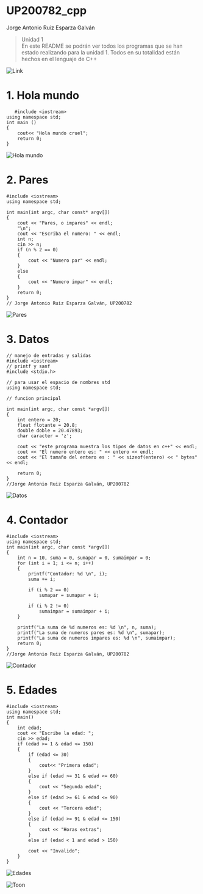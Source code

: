 # UP200782_cpp  
Jorge Antonio Ruiz Esparza Galván  
>Unidad 1  
En este README se podrán ver todos los programas que se han estado realizando para la unidad 1. Todos en su totalidad están hechos en el lenguaje de C++  


![Link](Link.gif)   


# 1. Hola mundo  
```   
   #include <iostream>
using namespace std;
int main ()
{
    cout<< "Hola mundo cruel";
    return 0;
}  
``` 
![Hola mundo](Hola%20%20mundo.png)  
# 2. Pares  
```
#include <iostream>
using namespace std;

int main(int argc, char const* argv[])
{
    cout << "Pares, o impares" << endl;
    "\n";
    cout << "Escriba el numero: " << endl;
    int n;
    cin >> n;
    if (n % 2 == 0)
    {
        cout << "Numero par" << endl;
    }
    else
    {
        cout << "Numero impar" << endl;
    }
    return 0;
}
// Jorge Antonio Ruiz Esparza Galván, UP200782
```  
![Pares](Pares.png) 
# 3. Datos  
```  
// manejo de entradas y salidas
#include <iostream>
// printf y sanf
#include <stdio.h>

// para usar el espacio de nombres std
using namespace std;

// funcion principal

int main(int argc, char const *argv[])
{
    int entero = 20;
    float flotante = 20.8;
    double doble = 20.47893;
    char caracter = 'z';

    cout << "este programa muestra los tipos de datos en c++" << endl;
    cout << "El numero entero es: " << entero << endl;
    cout << "El tamaño del entero es : " << sizeof(entero) << " bytes" << endl;

    return 0;
}
//Jorge Antonio Ruiz Esparza Galván, UP200782  
``` 
![Datos](Datos.png)  
# 4. Contador  
```  
#include <iostream>
using namespace std;
int main(int argc, char const *argv[])
{
    int n = 10, suma = 0, sumapar = 0, sumaimpar = 0;
    for (int i = 1; i <= n; i++)
    {
        printf("Contador: %d \n", i);
        suma += i;

        if (i % 2 == 0)
            sumapar = sumapar + i;

        if (i % 2 != 0)
            sumaimpar = sumaimpar + i;
    }

    printf("La suma de %d numeros es: %d \n", n, suma);
    printf("La suma de numeros pares es: %d \n", sumapar);
    printf("La suma de numeros impares es: %d \n", sumaimpar);
    return 0;
}
//Jorge Antonio Ruiz Esparza Galván, UP200782  
```  
![Contador](Contador.png)  
# 5. Edades  
```  
#include <iostream>
using namespace std;
int main()
{
    int edad;
    cout << "Escribe la edad: ";
    cin >> edad;
    if (edad >= 1 & edad <= 150)
    {
        if (edad <= 30)
        {
            cout<< "Primera edad";
        }
        else if (edad >= 31 & edad <= 60)
        {
            cout << "Segunda edad";
        }
        else if (edad >= 61 & edad <= 90)
        {
            cout << "Tercera edad";
        }
        else if (edad >= 91 & edad <= 150)
        {
            cout << "Horas extras";
        }
        else if (edad < 1 and edad > 150)
            
        cout << "Invalido";
    }
}
```  
![Edades](Imagenes.png)  

![Toon](Toon.gif) 





 


    
